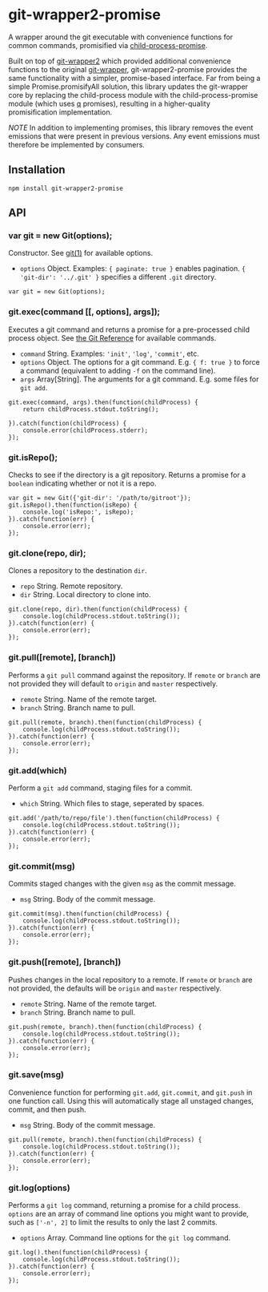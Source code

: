 git-wrapper2-promise
===========

A wrapper around the git executable with convenience functions for common
commands, promisified via
[child-process-promise](https://github.com/patrick-steele-idem/child-process-promise).

Built on top of [git-wrapper2](https://www.npmjs.com/package/git-wrapper2)
which provided additional convenience functions to the original
[git-wrapper](https://github.com/pvorb/node-git-wrapper), 
git-wrapper2-promise provides the same functionality with a simpler,
promise-based interface.  Far from being a simple Promise.promisifyAll
solution, this library updates the git-wrapper core by
replacing the child-process module with the child-process-promise module
(which uses [q](https://github.com/kriskowal/q) promises), resulting in a
higher-quality promisification implementation.

*NOTE* In addition to implementing promises, this library removes the event
emissions that were present in previous versions.  Any event emissions must
therefore be implemented by consumers.

## Installation

    npm install git-wrapper2-promise

## API

### var git = new Git(options);

Constructor. See [git(1)](http://git-scm.com/docs/git) for available options.

  * `options` Object. Examples: `{ paginate: true }` enables pagination.
    `{ 'git-dir': '../.git' }` specifies a different `.git` directory.

``` Example:
var git = new Git(options);
```

### git.exec(command [[, options], args]);

Executes a git command and returns a promise for a pre-processed child process object. 
See [the Git Reference](http://git-scm.com/docs/) for available commands.

  * `command`   String.         Examples: `'init'`, `'log'`, `'commit'`, etc.
  * `options`   Object.         The options for a git command. E.g.
                                `{ f: true }` to force a command (equivalent
                                to adding `-f` on the command line).
  * `args`      Array[String].  The arguments for a git command. E.g. some
                                files for `git add`.

``` Example:
git.exec(command, args).then(function(childProcess) {
	return childProcess.stdout.toString();

}).catch(function(childProcess) {
	console.error(childProcess.stderr);
});
```

### git.isRepo();

Checks to see if the directory is a git repository. Returns a promise
for a `boolean` indicating whether or not it is a repo.

``` Example:
var git = new Git({'git-dir': '/path/to/gitroot'});
git.isRepo().then(function(isRepo) {
	console.log('isRepo:', isRepo);
}).catch(function(err) {
	console.error(err);
});
```

### git.clone(repo, dir);

Clones a repository to the destination `dir`.

  * `repo`     String.          Remote repository.
  * `dir`      String.          Local directory to clone into.

``` Example:
git.clone(repo, dir).then(function(childProcess) {
	console.log(childProcess.stdout.toString());
}).catch(function(err) {
	console.error(err);
});
```

### git.pull([remote], [branch])

Performs a `git pull` command against the repository. If `remote` or `branch`
are not provided they will default to `origin` and `master` respectively.

  * `remote`   String.          Name of the remote target.
  * `branch`   String.          Branch name to pull.

``` Example:
git.pull(remote, branch).then(function(childProcess) {
	console.log(childProcess.stdout.toString());
}).catch(function(err) {
	console.error(err);
});
```

### git.add(which)

Perform a `git add` command, staging files for a commit.

  * `which`    String.          Which files to stage, seperated by spaces.

``` Example:
git.add('/path/to/repo/file').then(function(childProcess) {
	console.log(childProcess.stdout.toString());
}).catch(function(err) {
	console.error(err);
});
```

### git.commit(msg)

Commits staged changes with the given `msg` as the commit message.

  * `msg`      String.          Body of the commit message.

``` Example:
git.commit(msg).then(function(childProcess) {
	console.log(childProcess.stdout.toString());
}).catch(function(err) {
	console.error(err);
});
```

### git.push([remote], [branch])

Pushes changes in the local repository to a remote. If `remote` or `branch` are
not provided, the defaults will be `origin` and `master` respectively.

  * `remote`   String.          Name of the remote target.
  * `branch`   String.          Branch name to pull.

``` Example:
git.push(remote, branch).then(function(childProcess) {
	console.log(childProcess.stdout.toString());
}).catch(function(err) {
	console.error(err);
});
```

### git.save(msg)

Convenience function for performing `git.add`, `git.commit`, and `git.push` in
one function call. Using this will automatically stage all unstaged changes,
commit, and then push.

  * `msg`      String.          Body of the commit message.

``` Example:
git.pull(remote, branch).then(function(childProcess) {
	console.log(childProcess.stdout.toString());
}).catch(function(err) {
	console.error(err);
});
```

### git.log(options)

Performs a `git log` command, returning a promise for a child process.
`options` are an array of command line options you might want to provide,
such as `['-n', 2]` to limit the results to only the last 2 commits.

  * `options`   Array.          Command line options for the `git log` command.

``` Example:
git.log().then(function(childProcess) {
	console.log(childProcess.stdout.toString());
}).catch(function(err) {
	console.error(err);
});
```
